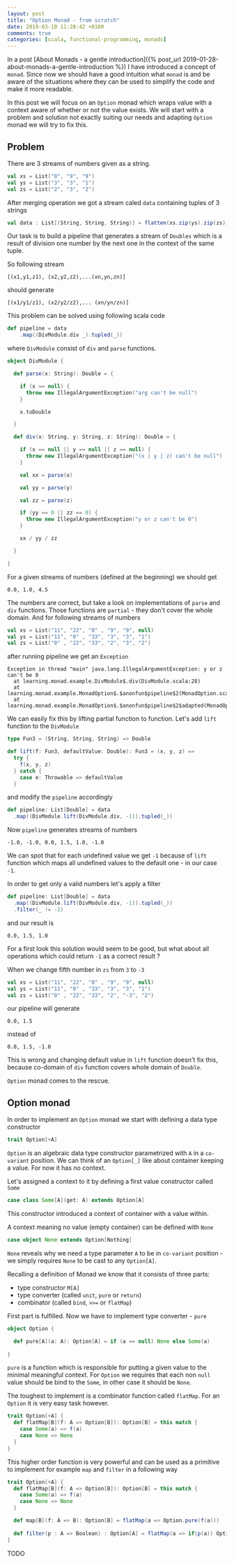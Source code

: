 ```yaml
---
layout: post
title: "Option Monad - from scratch"
date: 2019-03-10 11:28:42 +0100
comments: true
categories: [scala, functional-programming, monads]
---
```


In a post [About Monads - a gentle introduction]({% post_url 2019-01-28-about-monads-a-gentle-introduction %})
I have introduced a concept of `monad`. Since now we should have a good
intuition what `monad` is and be aware of the situations where 
they can be used to simplify the code and make it more readable. 

In this post we will focus on an `Option` monad which wraps value with a context 
aware of whether or not the value exists. We will start with a problem and solution
not exactly suiting our needs and adapting `Option` monad we will try to fix this.

## Problem

There are 3 streams of numbers given as a string. 
```scala
val xs = List("0", "9", "9")
val ys = List("3", "3", "1")
val zs = List("2", "3", "2")
```
After merging operation we got a stream  caled `data` containing tuples
of 3 strings 
```scala
val data : List[(String, String, String)] = flatten(xs.zip(ys).zip(zs))
```
Our task is to build a pipeline that generates a stream of `Doubles` 
which is a result of division one number by the next one in the 
context of the same tuple.

So following stream
```
[(x1,y1,z1), (x2,y2,z2),...(xn,yn,zn)]
```
should generate
```
[(x1/y1/z1), (x2/y2/z2),... (xn/yn/zn)]
```
This problem can be solved using following scala code
```scala
def pipeline = data
    .map((DivModule.div _).tupled(_))
```
where `DivModule` consist of `div` and `parse` functions. 
```scala
object DivModule {

  def parse(x: String): Double = {

    if (x == null) {
      throw new IllegalArgumentException("arg can't be null")
    }

    x.toDouble

  }

  def div(x: String, y: String, z: String): Double = {

    if (x == null || y == null || z == null) {
      throw new IllegalArgumentException("(x | y | z) can't be null")
    }

    val xx = parse(x)

    val yy = parse(y)

    val zz = parse(z)

    if (yy == 0 || zz == 0) {
      throw new IllegalArgumentException("y or z can't be 0")
    }

    xx / yy / zz

  }

}
```
For a given streams of numbers (defined at the beginning) we should get
```
0.0, 1.0, 4.5
``` 
The numbers are correct, but take a look on implementations of `parse`
and `div` functions. Those functions are `partial` - they don't cover
the whole domain. And for following streams of numbers 
```scala
val xs = List("11", "22", "0" , "9", "9", null)
val ys = List("11", "0" , "33", "3", "3", "1")
val zs = List("0" , "22", "33", "2", "3", "2")
```
after running pipeline we get an `Exception`
```
Exception in thread "main" java.lang.IllegalArgumentException: y or z can't be 0
  at learning.monad.example.DivModule$.div(DivModule.scala:28)
  at learning.monad.example.MonadOption$.$anonfun$pipeline$2(MonadOption.scala:25)
  at learning.monad.example.MonadOption$.$anonfun$pipeline$2$adapted(MonadOption.scala:25)
```
We can easily fix this by lifting partial function to function. Let's add `lift`
function to the `DivModule`
```scala
type Fun3 = (String, String, String) => Double

def lift(f: Fun3, defaultValue: Double): Fun3 = (x, y, z) =>
  try {
    f(x, y, z)
  } catch {
    case e: Throwable => defaultValue
  }
```
and modify the `pipeline` accordingly
```scala
def pipeline: List[Double] = data
  .map((DivModule.lift(DivModule.div, -1)).tupled(_))
```
Now `pipeline` generates streams of numbers
```
-1.0, -1.0, 0.0, 1.5, 1.0, -1.0
```
We can spot that for each undefined value we get `-1` because of `lift` 
function which maps all undefined values to the default one - in our case `-1`.

In order to get only a valid numbers let's apply a filter  
```scala
def pipeline: List[Double] = data
  .map((DivModule.lift(DivModule.div, -1)).tupled(_))
  .filter(_ != -1)
```

and our result is

```
0.0, 1.5, 1.0
```

For a first look this solution would seem to be good, but what about all 
operations which could return `-1` as a correct result ?

When we change fifth number in `zs` from `3` to `-3`
```scala
val xs = List("11", "22", "0" , "9", "9", null)
val ys = List("11", "0" , "33", "3", "3", "1")
val zs = List("0" , "22", "33", "2", "-3", "2")
```

our pipeline will generate

```
0.0, 1.5
```

instead of

```
0.0, 1.5, -1.0
```

This is wrong and changing default value in `lift` function doesn't
fix this, because co-domain of `div` function covers whole domain of `Double`.

`Option` monad comes to the rescue.

## Option monad

In order to implement an `Option` monad we start with defining a data type
constructor
```scala
trait Option[+A]
```

`Option` is an algebraic data type constructor parametrized with `A` in a `co-variant`
position. We can think of an `Option[_]` like about container keeping
a value. For now it has no context. 

Let's assigned a context to it by defining a first value constructor called `Some`
```scala
case class Some[A](get: A) extends Option[A]
```
This constructor introduced a context of container with a value within.

A context meaning no value (empty container) can be defined with `None`
```scala
case object None extends Option[Nothing]
```
`None` reveals why we need a type parameter `A` to be in `co-variant` position -
we simply requires `None` to be cast to any `Option[A]`.  

Recalling a definition of Monad we know that it consists of three parts:

* type constructor `M[A]`
* type converter (called `unit`, `pure` or `return`)
* combinator (called `bind`, `>>=` or `flatMap`)

First part is fulfilled. Now we have to implement type converter - `pure`
```scala
object Option {

  def pure[A](a: A): Option[A] = if (a == null) None else Some(a)
  
}
```
`pure` is a function which is responsible for putting a given value
to the minimal meaningful context. For `Option` we requires that each
non `null` value should be bind to the `Some`, in other case
it should be `None`.

The toughest to implement is a combinator function called `flatMap`. For
an `Option` it is very easy task however.
```scala
trait Option[+A] {
  def flatMap[B](f: A => Option[B]): Option[B] = this match {
    case Some(a) => f(a)
    case None => None
  }
}
```
This higher order function is very powerful and can be used as a primitive
to implement for example `map` and `filter` in a following way
```scala
trait Option[+A] {
  def flatMap[B](f: A => Option[B]): Option[B] = this match {
    case Some(a) => f(a)
    case None => None
  }

  def map[B](f: A => B): Option[B] = flatMap(a => Option.pure(f(a)))
  
  def filter(p : A => Boolean) : Option[A] = flatMap(a => if(p(a)) Option.pure(a) else None)
}
```
TODO